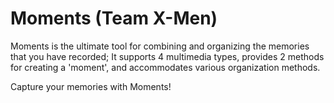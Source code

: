 # Moments (Team X-Men)

Moments is the ultimate tool for combining and organizing the memories that you have recorded; It supports 4 multimedia types, provides 2 methods for creating a 'moment', and accommodates various organization methods. 

Capture your memories with Moments!


